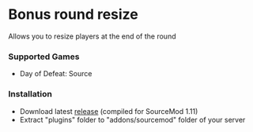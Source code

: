 # Bonus round resize

Allows you to resize players at the end of the round

### Supported Games

* Day of Defeat: Source

### Installation

* Download latest [release](https://github.com/dronelektron/bonus-round-resize/releases) (compiled for SourceMod 1.11)
* Extract "plugins" folder to "addons/sourcemod" folder of your server
